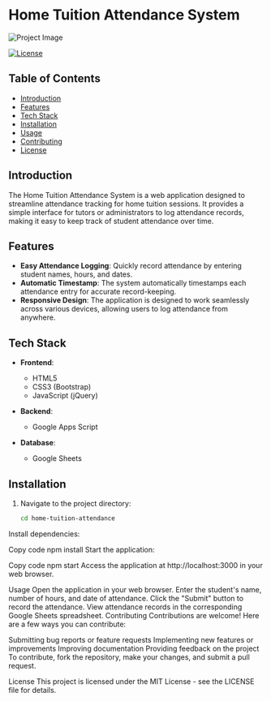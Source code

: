 # Home Tuition Attendance System

![Project Image](project_image.png)

[![License](https://img.shields.io/badge/license-MIT-blue.svg)](LICENSE)

## Table of Contents

- [Introduction](#introduction)
- [Features](#features)
- [Tech Stack](#tech-stack)
- [Installation](#installation)
- [Usage](#usage)
- [Contributing](#contributing)
- [License](#license)

## Introduction

The Home Tuition Attendance System is a web application designed to streamline attendance tracking for home tuition sessions. It provides a simple interface for tutors or administrators to log attendance records, making it easy to keep track of student attendance over time.

## Features

- **Easy Attendance Logging**: Quickly record attendance by entering student names, hours, and dates.
- **Automatic Timestamp**: The system automatically timestamps each attendance entry for accurate record-keeping.
- **Responsive Design**: The application is designed to work seamlessly across various devices, allowing users to log attendance from anywhere.

## Tech Stack

- **Frontend**:
  - HTML5
  - CSS3 (Bootstrap)
  - JavaScript (jQuery)

- **Backend**:
  - Google Apps Script

- **Database**:
  - Google Sheets

## Installation

1. Navigate to the project directory:

   ```bash
   cd home-tuition-attendance
Install dependencies:


Copy code
npm install
Start the application:


Copy code
npm start
Access the application at http://localhost:3000 in your web browser.

Usage
Open the application in your web browser.
Enter the student's name, number of hours, and date of attendance.
Click the "Submit" button to record the attendance.
View attendance records in the corresponding Google Sheets spreadsheet.
Contributing
Contributions are welcome! Here are a few ways you can contribute:

Submitting bug reports or feature requests
Implementing new features or improvements
Improving documentation
Providing feedback on the project
To contribute, fork the repository, make your changes, and submit a pull request.

License
This project is licensed under the MIT License - see the LICENSE file for details.
